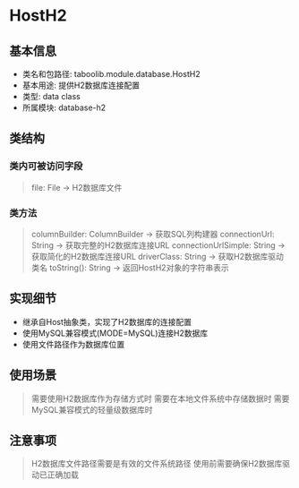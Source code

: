 # HostH2

## 基本信息
- 类名和包路径: taboolib.module.database.HostH2
- 基本用途: 提供H2数据库连接配置
- 类型: data class
- 所属模块: database-h2

## 类结构

### 类内可被访问字段
> file: File -> H2数据库文件

### 类方法
> columnBuilder: ColumnBuilder -> 获取SQL列构建器
> connectionUrl: String -> 获取完整的H2数据库连接URL
> connectionUrlSimple: String -> 获取简化的H2数据库连接URL
> driverClass: String -> 获取H2数据库驱动类名
> toString(): String -> 返回HostH2对象的字符串表示

## 实现细节
- 继承自Host<SQL>抽象类，实现了H2数据库的连接配置
- 使用MySQL兼容模式(MODE=MySQL)连接H2数据库
- 使用文件路径作为数据库位置

## 使用场景
> 需要使用H2数据库作为存储方式时
> 需要在本地文件系统中存储数据时
> 需要MySQL兼容模式的轻量级数据库时

## 注意事项
> H2数据库文件路径需要是有效的文件系统路径
> 使用前需要确保H2数据库驱动已正确加载
